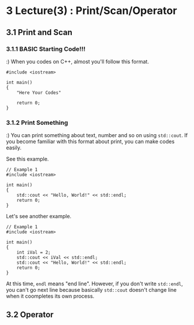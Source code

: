 # 3 Lecture(3) : Print/Scan/Operator

## 3.1 Print and Scan
### 3.1.1 BASIC Starting Code!!!
:) When you codes on C++, almost you'll follow this format.  

```
#include <iostream>

int main()
{
    "Here Your Codes"

    return 0;
}
```

### 3.1.2 Print Something
:) You can print something about text, number and so on using `std::cout`. If you become familiar with this format about print, you can make codes easily.  

See this example.

```
// Example 1
#include <iostream>

int main()
{
    std::cout << "Hello, World!" << std::endl;
    return 0;
}
```
Let's see another example.  

```
// Example 1
#include <iostream>

int main()
{
    int iVal = 2;
    std::cout << iVal << std::endl;
    std::cout << "Hello, World!" << std::endl;
    return 0;
}
```
At this time, `endl` means "end line". However, if you don't write `std::endl`, you can't go next line because basically `std::cout` doesn't change line when it coompletes its own process.


## 3.2 Operator
